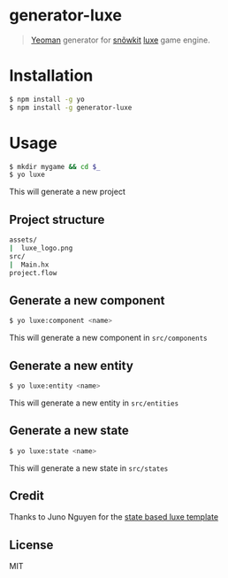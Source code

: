 # generator-luxe 

> [Yeoman](http://yeoman.io) generator for [snõwkit](http://snowkit.org/) [luxe](http://luxeengine.com/) game engine.


# Installation
```bash
$ npm install -g yo
$ npm install -g generator-luxe
```

# Usage
```bash
$ mkdir mygame && cd $_
$ yo luxe 
```
This will generate a new project

## Project structure
```bash
assets/
|  luxe_logo.png
src/
|  Main.hx
project.flow
```

## Generate a new component
```bash
$ yo luxe:component <name>
```
This will generate a new component in `src/components`

## Generate a new entity
```bash
$ yo luxe:entity <name>
```
This will generate a new entity in `src/entities`

## Generate a new state
```bash
$ yo luxe:state <name>
```
This will generate a new state in `src/states`

## Credit
Thanks to Juno Nguyen for the [state based luxe template](https://github.com/JunoNgx/luxeTpl)

## License

MIT
